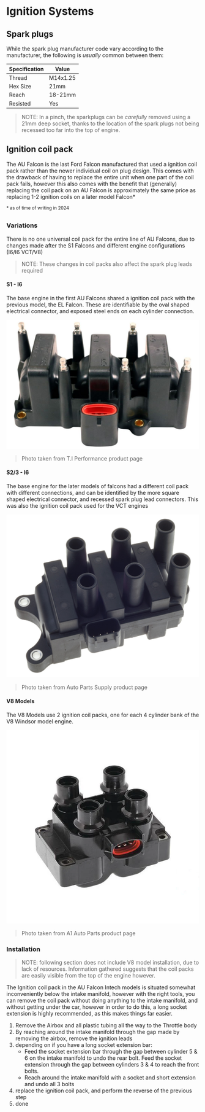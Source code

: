 <link rel="stylesheet" type="text/css" href="../../Common/overrides.css">

# Ignition Systems

## Spark plugs
While the spark plug manufacturer code vary according to the manufacturer, the following is *usually* common between them:

| Specification | Value |
| --- | --- |
| Thread | M14x1.25 |
| Hex Size | 21mm |
| Reach | 18-21mm |
| Resisted | Yes |

> NOTE: In a pinch, the sparkplugs can be *carefully* removed using a 21mm deep socket, thanks to the location of the spark plugs not being recessed too far into the top of engine.

<!--TODO test removal using wheel iron and report-->

## Ignition coil pack
The AU Falcon is the last Ford Falcon manufactured that used a ignition coil pack rather than the newer individual coil on plug design. This comes with the drawback of having to replace the entire unit when one part of the coil pack fails, however this also comes with the benefit that (generally) replacing the coil pack on an AU Falcon is approximately the same price as replacing 1-2 ignition coils on a later model Falcon*

<sup>* as of time of writing in 2024</sup>

### Variations
There is no one universal coil pack for the entire line of AU Falcons, due to changes made after the S1 Falcons and different engine configurations (I6/I6 VCT/V8)

> NOTE: These changes in coil packs also affect the spark plug leads required

#### S1 - I6
The base engine in the first AU Falcons shared a ignition coil pack with the previous model, the EL Falcon. These are identifiable by the oval shaped electrical connector, and exposed steel ends on each cylinder connection.

![Series 1 Intech Ignition coil](./AUI-Intech-Coil.png)

> Photo taken from T.I Performance product page

#### S2/3 - I6
The base engine for the later models of falcons had a different coil pack with different connections, and can be identified by the more square shaped electrical connector, and recessed spark plug lead connectors. This was also the ignition coil pack used for the VCT engines

![Series 2/3 Intech Ignition Coil](./AUII-III-Intech-Coil.png)

> Photo taken from Auto Parts Supply product page

#### V8 Models
The V8 Models use 2 ignition coil packs, one for each 4 cylinder bank of the V8 Windsor model engine.

![XR8/V8 Models Ignition Coil](./V8-Coil.png)

> Photo taken from A1 Auto Parts product page

### Installation

> NOTE: following section does not include V8 model installation, due to lack of resources. Information gathered suggests that the coil packs are easily visible from the top of the engine however.

The Ignition coil pack in the AU Falcon Intech models is situated somewhat inconveniently below the intake manifold, however with the right tools, you can remove the coil pack without doing anything to the intake manifold, and without getting under the car, however in order to do this, a long socket extension is highly recommended, as this makes things far easier.

1. Remove the Airbox and all plastic tubing all the way to the Throttle body
    <!--TODO add a photo-->
1. By reaching around the intake manifold through the gap made by removing the airbox, remove the ignition leads
    <!--TODO add a photo-->
1. depending on if you have a long socket extension bar:
    - Feed the socket extension bar through the gap between cylinder 5 & 6 on the intake manifold to undo the rear bolt. Feed the socket extension through the gap between cylinders 3 & 4 to reach the front bolts.
    - Reach around the intake manifold with a socket and short extension and undo all 3 bolts
    <!--TODO add pics, bolt size-->
1. replace the ignition coil pack, and perform the reverse of the previous step
1. done